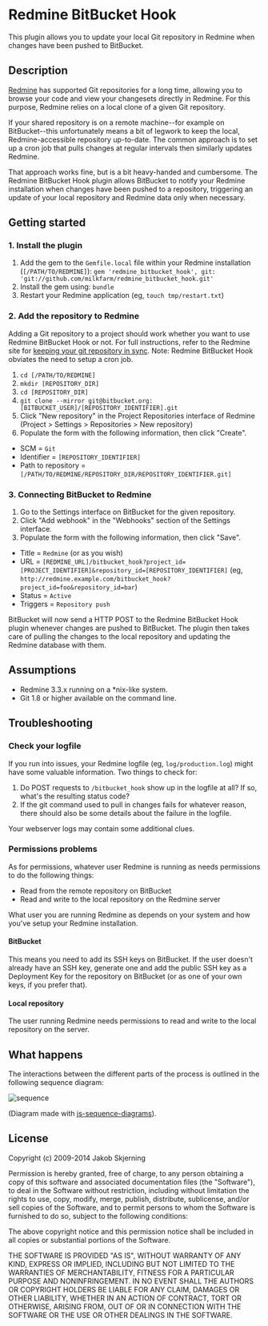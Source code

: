 # Redmine BitBucket Hook

This plugin allows you to update your local Git repository in Redmine when changes have been pushed to BitBucket.

## Description

[Redmine](http://redmine.org) has supported Git repositories for a long time, allowing you to browse your code and view your changesets directly in Redmine. For this purpose, Redmine relies on a local clone of a given Git repository.

If your shared repository is on a remote machine--for example on BitBucket--this unfortunately means a bit of legwork to keep the local, Redmine-accessible repository up-to-date. The common approach is to set up a cron job that pulls changes at regular intervals then similarly updates Redmine.

That approach works fine, but is a bit heavy-handed and cumbersome. The Redmine BitBucket Hook plugin allows BitBucket to notify your Redmine installation when changes have been pushed to a repository, triggering an update of your local repository and Redmine data only when necessary.

## Getting started

### 1. Install the plugin

1. Add the gem to the `Gemfile.local` file within your Redmine
   installation (`[/PATH/TO/REDMINE]`):
   `gem 'redmine_bitbucket_hook', git: 'git://github.com/milkfarm/redmine_bitbucket_hook.git'`
2. Install the gem using: `bundle`
3. Restart your Redmine application (eg, `touch tmp/restart.txt`)

### 2. Add the repository to Redmine

Adding a Git repository to a project should work whether you want to use Redmine BitBucket Hook or not. For full instructions, refer to the Redmine site for [keeping your git repository in sync](http://www.redmine.org/wiki/redmine/HowTo_keep_in_sync_your_git_repository_for_redmine). Note: Redmine BitBucket Hook obviates the need to setup a cron job.

1. `cd [/PATH/TO/REDMINE]`
2. `mkdir [REPOSITORY_DIR]`
3. `cd [REPOSITORY_DIR]`
4. `git clone --mirror git@bitbucket.org:[BITBUCKET_USER]/[REPOSITORY_IDENTIFIER].git`
5. Click "New repository" in the Project Repositories interface of Redmine (Project > Settings > Repositories > New repository)
6. Populate the form with the following information, then click "Create".
  * SCM = `Git`
  * Identifier = `[REPOSITORY_IDENTIFIER]`
  * Path to repository = `[/PATH/TO/REDMINE/REPOSITORY_DIR/REPOSITORY_IDENTIFIER.git]`

### 3. Connecting BitBucket to Redmine

1. Go to the Settings interface on BitBucket for the given repository.
2. Click "Add webhook" in the "Webhooks" section of the Settings interface.
3. Populate the form with the following information, then click "Save".
  * Title = `Redmine` (or as you wish)
  * URL = `[REDMINE_URL]/bitbucket_hook?project_id=[PROJECT_IDENTIFIER]&repository_id=[REPOSITORY_IDENTIFIER]` (eg, `http://redmine.example.com/bitbucket_hook?project_id=foo&repository_id=bar`)
  * Status = `Active`
  * Triggers = `Repository push`

BitBucket will now send a HTTP POST to the Redmine BitBucket Hook plugin whenever changes are pushed to BitBucket. The plugin then takes care of pulling the changes to the local repository and updating the Redmine database with them.

## Assumptions

* Redmine 3.3.x running on a *nix-like system.
* Git 1.8 or higher available on the command line.

## Troubleshooting

### Check your logfile

If you run into issues, your Redmine logfile (eg, `log/production.log`) might have some valuable information. Two things to check for:

1. Do POST requests to `/bitbucket_hook` show up in the logfile at all? If so, what's the resulting status code?
2. If the git command used to pull in changes fails for whatever reason, there should also be some details about the failure in the logfile.

Your webserver logs may contain some additional clues.

### Permissions problems

As for permissions, whatever user Redmine is running as needs permissions to do the following things:

* Read from the remote repository on BitBucket
* Read and write to the local repository on the Redmine server

What user you are running Redmine as depends on your system and how you've setup your Redmine installation.

#### BitBucket

This means you need to add its SSH keys on BitBucket. If the user doesn't already have an SSH key, generate one and add the public SSH key as a Deployment Key for the repository on BitBucket (or as one of your own keys, if you prefer that).

#### Local repository

The user running Redmine needs permissions to read and write to the local repository on the server.

## What happens

The interactions between the different parts of the process is outlined in the following sequence diagram:

![sequence](https://cloud.githubusercontent.com/assets/6480/3311503/3a789390-f6c5-11e3-804d-d5ca2562799f.png)

(Diagram made with [js-sequence-diagrams](http://bramp.github.io/js-sequence-diagrams/)).

## License

Copyright (c) 2009-2014 Jakob Skjerning

Permission is hereby granted, free of charge, to any person
obtaining a copy of this software and associated documentation
files (the "Software"), to deal in the Software without
restriction, including without limitation the rights to use,
copy, modify, merge, publish, distribute, sublicense, and/or sell
copies of the Software, and to permit persons to whom the
Software is furnished to do so, subject to the following
conditions:

The above copyright notice and this permission notice shall be
included in all copies or substantial portions of the Software.

THE SOFTWARE IS PROVIDED "AS IS", WITHOUT WARRANTY OF ANY KIND,
EXPRESS OR IMPLIED, INCLUDING BUT NOT LIMITED TO THE WARRANTIES
OF MERCHANTABILITY, FITNESS FOR A PARTICULAR PURPOSE AND
NONINFRINGEMENT. IN NO EVENT SHALL THE AUTHORS OR COPYRIGHT
HOLDERS BE LIABLE FOR ANY CLAIM, DAMAGES OR OTHER LIABILITY,
WHETHER IN AN ACTION OF CONTRACT, TORT OR OTHERWISE, ARISING
FROM, OUT OF OR IN CONNECTION WITH THE SOFTWARE OR THE USE OR
OTHER DEALINGS IN THE SOFTWARE.
